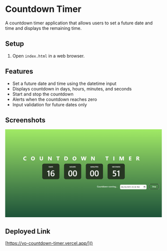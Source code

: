 # Countdown Timer

A countdown timer application that allows users to set a future date and time and displays the remaining time.

## Setup

1. Open `index.html` in a web browser.

## Features

- Set a future date and time using the datetime input
- Displays countdown in days, hours, minutes, and seconds
- Start and stop the countdown
- Alerts when the countdown reaches zero
- Input validation for future dates only

## Screenshots

![Countdown Timer Screenshot](../projects-img/countdown.png)

## Deployed Link

[https://vo-countdown-timer.vercel.app/]()
